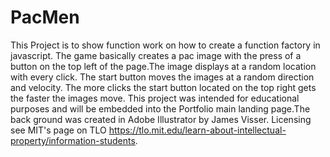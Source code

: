 # PacMen
This Project is to show function work on how to create a function factory in javascript.
The game basically creates a pac image with the press of a button on the top left of the page.The image displays at a random location with every click.
The start button moves the images at a random direction and velocity. The more clicks the start button located on the top right gets the faster the images move.
This project was intended for educational purposes and will be embedded into the Portfolio main landing page.The back ground was created in Adobe Illustrator by James Visser. 
Licensing see MIT's page on TLO https://tlo.mit.edu/learn-about-intellectual-property/information-students.
